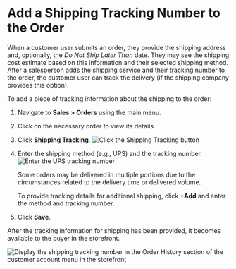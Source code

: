 <a id="user-guide-shipping-order"></a>

# Add a Shipping Tracking Number to the Order

When a customer user submits an order, they provide the shipping address and, optionally, the *Do Not Ship Later Than* date. They may see the shipping cost estimate based on this information and their selected shipping method. After a salesperson adds the shipping service and their tracking number to the order, the customer user can track the delivery (if the shipping company provides this option).

To add a piece of tracking information about the shipping to the order:

1. Navigate to **Sales > Orders** using the main menu.
2. Click on the necessary order to view its details.
3. Click **Shipping Tracking**.
   ![Click the Shipping Tracking button](user/img/sales/orders/ShippingTrackingOrders.png)
4. Enter the shipping method (e.g., UPS) and the tracking number.
   ![Enter the UPS tracking number](user/img/sales/orders/ShippingTrackingOrdersForm.png)

   Some orders may be delivered in multiple portions due to the circumstances related to the delivery time or delivered volume.

   To provide tracking details for additional shipping, click **+Add** and enter the method and tracking number.
5. Click **Save**.

After the tracking information for shipping has been provided, it becomes available to the buyer in the storefront.

![Display the shipping tracking number in the Order History section of the customer account menu in the storefront](user/img/sales/orders/ShippingTrackingFront.png)
